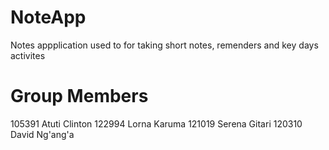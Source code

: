 # NoteApp
Notes appplication used to for taking short notes, remenders and key days activites 

# Group Members 
105391 Atuti Clinton 
122994 Lorna Karuma
121019 Serena Gitari 
120310 David Ng'ang'a 
